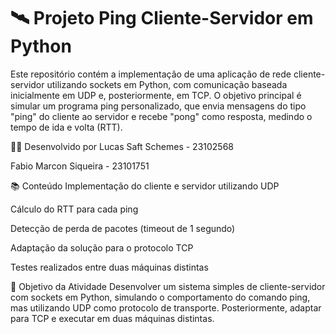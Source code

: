 # 🛰️ Projeto Ping Cliente-Servidor em Python
Este repositório contém a implementação de uma aplicação de rede cliente-servidor utilizando sockets em Python, com comunicação baseada inicialmente em UDP e, posteriormente, em TCP. O objetivo principal é simular um programa ping personalizado, que envia mensagens do tipo "ping" do cliente ao servidor e recebe "pong" como resposta, medindo o tempo de ida e volta (RTT).

👨‍💻 Desenvolvido por
Lucas Saft Schemes - 23102568

Fabio Marcon Siqueira - 23101751

📚 Conteúdo
Implementação do cliente e servidor utilizando UDP

Cálculo do RTT para cada ping

Detecção de perda de pacotes (timeout de 1 segundo)

Adaptação da solução para o protocolo TCP

Testes realizados entre duas máquinas distintas

📌 Objetivo da Atividade
Desenvolver um sistema simples de cliente-servidor com sockets em Python, simulando o comportamento do comando ping, mas utilizando UDP como protocolo de transporte. Posteriormente, adaptar para TCP e executar em duas máquinas distintas.
